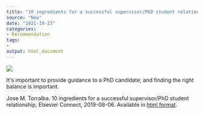 ```yaml
---
title: "10 ingredients for a successful supervisor/PhD student relationship"
source: "New"
date: "2021-10-23"
categories:
- Recommendation
tags:
- 
output: html_document
---
```


![](http://www.pmean.com/new-images/21/supervisor-phd-relationship-01.png) 

<div class="notes">

It's important to provide guidance to a PhD candidate, and finding the right balance is important.

Jose M. Torralba. 10 ingredients for a successful supervisor/PhD student relationship, Elsevier Connect, 2019-08-06. Available in [html format][tor1].

[tor1]: https://www.elsevier.com/connect/10-ingredients-for-a-successful-supervisor-phd-student-relationship
